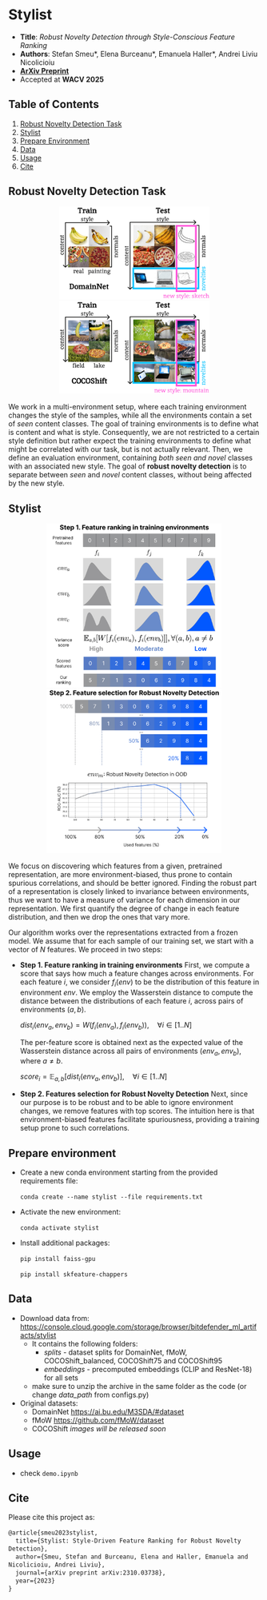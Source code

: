# Stylist

- **Title**: *Robust Novelty Detection through Style-Conscious Feature Ranking*
- **Authors**: Stefan Smeu*, Elena Burceanu*, Emanuela Haller*, Andrei Liviu Nicolicioiu
- **[ArXiv Preprint](https://arxiv.org/pdf/2310.03738.pdf)**
- Accepted at **WACV 2025**

## Table of Contents

1. [Robust Novelty Detection Task](#robust-novelty-detection-task)
2. [Stylist](#stylist)
3. [Prepare Environment](#prepare-environment)
4. [Data](#data)
5. [Usage](#usage)
6. [Cite](#cite)

## Robust Novelty Detection Task

<div align="center">
  <img src="resources/Setup_example_1.jpg" alt="Robust Novelty Detection - Example 1" width="300" />
  <img src="resources/Setup_example_2.jpg" alt="Robust Novelty Detection - Example 2" width="300"/>
</div>

We work in a multi-environment setup, where each training environment changes the style of the samples, while all the environments contain a set of *seen* content 
classes. The goal of training environments is to define what is content and what is style. Consequently, we are not restricted to a certain style definition but 
rather expect the training environments to define what might be correlated with our task, but is not actually relevant. Then, we define an evaluation environment, 
containing *both seen and novel* classes with an associated new style. The goal of **robust novelty detection** is to separate between *seen* and *novel* 
content classes, without being affected by the new style.


## Stylist 

<div align="center">
  <img src="resources/Stylist_Step1.jpg" alt="Stylist - Step 1" width="350"/>
  <img src="resources/Stylist_Step2.jpg" alt="Stylist - Step 2" width="350"/>
</div>

We focus on discovering which features from a given, pretrained representation, are more environment-biased, thus prone to contain spurious correlations, 
and should be better ignored. Finding the robust part of a representation is closely linked to invariance between environments, thus we want to have a measure of 
variance for each dimension in our representation. We first quantify the degree of change in each feature distribution, and then we drop the ones that vary more.

Our algorithm works over the representations extracted from a frozen model. We assume that for each sample of our training set, we start with a vector of $N$ features. We proceed in two steps:

- **Step 1. Feature ranking in training environments** 
First, we compute a score that says how much a feature changes across environments. For each feature $i$, we consider $f_i(env)$ to be the distribution of this feature in environment $env$. We employ the Wasserstein distance to compute the distance between the distributions of each feature $i$, across pairs of environments $(a, b)$.

    $dist_i(env_a, env_b) = W(f_i(env_a), f_i(env_b)), \quad \forall i \in [1..N]$

    The per-feature score is obtained next as the expected value of the Wasserstein distance across all pairs of environments  $(env_a, env_b)$, where $a \neq b$.

    $score_i = \mathbb{E}_{a,b}[dist_i(env_a, env_b)] , \quad \forall i \in [1..N]$

- **Step 2. Features selection for Robust Novelty Detection** 
Next, since our purpose is to be robust and to be able to ignore environment changes, we remove features with top scores. 
The intuition here is that environment-biased features facilitate spuriousness, providing a training setup prone to such correlations. 

## Prepare environment

- Create a new conda environment starting from the provided requirements file:
  
  `conda create --name stylist --file requirements.txt`
- Activate the new environment:

  `conda activate stylist`
- Install additional packages:

  `pip install faiss-gpu`

  `pip install skfeature-chappers`
  
## Data

* Download data from: https://console.cloud.google.com/storage/browser/bitdefender_ml_artifacts/stylist 
    * It contains the following folders:
      * *splits* - dataset splits for DomainNet, fMoW, COCOShift_balanced, COCOShift75 and COCOShift95
      * *embeddings* - precomputed embeddings (CLIP and ResNet-18) for all sets
    * make sure to unzip the archive in the same folder as the code (or change *data_path* from configs.py)
* Original datasets:
    * DomainNet https://ai.bu.edu/M3SDA/#dataset
    * fMoW https://github.com/fMoW/dataset
    * COCOShift *images will be released soon*
  
## Usage

* check `demo.ipynb` 

## Cite
Please cite this project as:

```
@article{smeu2023stylist,
  title={Stylist: Style-Driven Feature Ranking for Robust Novelty Detection},
  author={Smeu, Stefan and Burceanu, Elena and Haller, Emanuela and Nicolicioiu, Andrei Liviu},
  journal={arXiv preprint arXiv:2310.03738},
  year={2023}
}
```
